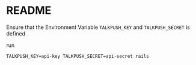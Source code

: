 # README

Ensure that the Environment Variable `TALKPUSH_KEY` and `TALKPUSH_SECRET` is defined

run

    TALKPUSH_KEY=api-key TALKPUSH_SECRET=api-secret rails

